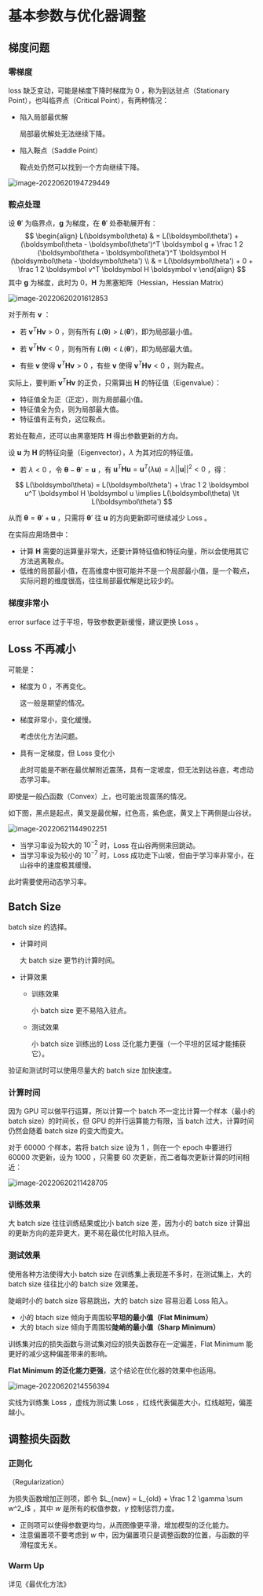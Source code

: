 # 基本参数与优化器调整

## 梯度问题

### 零梯度

loss 缺乏变动，可能是梯度下降时梯度为 $0$ ，称为到达驻点（Stationary Point），也叫临界点（Critical Point），有两种情况：

- 陷入局部最优解

	局部最优解处无法继续下降。

- 陷入鞍点（Saddle Point）

	鞍点处仍然可以找到一个方向继续下降。

![image-20220620194729449](images/基本参数与优化器调整/image-20220620194729449.png)

### 鞍点处理

设 $\boldsymbol\theta'$ 为临界点，$\boldsymbol g$ 为梯度，在 $\boldsymbol\theta'$ 处泰勒展开有：
$$
\begin{align}
L(\boldsymbol\theta) & = L(\boldsymbol\theta') +
(\boldsymbol\theta - \boldsymbol\theta')^T \boldsymbol g +
\frac 1 2 (\boldsymbol\theta - \boldsymbol\theta')^T \boldsymbol H (\boldsymbol\theta - \boldsymbol\theta') \\
& = L(\boldsymbol\theta') + 0 + \frac 1 2 \boldsymbol v^T \boldsymbol H \boldsymbol v
\end{align}
$$
其中 $\boldsymbol g$ 为梯度，此时为 $0$，$\boldsymbol H$ 为黑塞矩阵（Hessian，Hessian Matrix）

![image-20220620201612853](images/基本参数与优化器调整/image-20220620201612853.png)

对于所有 $\boldsymbol v$ ：

- 若 $\boldsymbol v^T \boldsymbol H \boldsymbol v \gt 0$ ，则有所有 $L(\boldsymbol \theta) \gt L(\boldsymbol \theta')$，即为局部最小值。
- 若 $\boldsymbol v^T \boldsymbol H \boldsymbol v \lt 0$ ，则有所有 $L(\boldsymbol \theta) \lt L(\boldsymbol \theta')$，即为局部最大值。

- 有些 $\boldsymbol v$ 使得 $\boldsymbol v^T \boldsymbol H \boldsymbol v \gt 0$ ，有些 $\boldsymbol v$ 使得 $\boldsymbol v^T \boldsymbol H \boldsymbol v \lt 0$ ，则为鞍点。

实际上，要判断 $\boldsymbol v^T \boldsymbol H \boldsymbol v$ 的正负，只需算出 $\boldsymbol H$ 的特征值（Eigenvalue）：

- 特征值全为正（正定），则为局部最小值。
- 特征值全为负，则为局部最大值。
- 特征值有正有负，这位鞍点。

若处在鞍点，还可以由黑塞矩阵 $\boldsymbol H$ 得出参数更新的方向。

设 $\boldsymbol u$ 为 $\boldsymbol H$ 的特征向量（Eigenvector），$\lambda$ 为其对应的特征值。

- 若 $\lambda \lt 0$ ，令 $\boldsymbol\theta - \boldsymbol\theta' = \boldsymbol u$ ，有 $\boldsymbol u^T \boldsymbol H \boldsymbol u = \boldsymbol u^T (\lambda \boldsymbol u) = \lambda ||\boldsymbol u||^2 \lt 0$ ，得：

$$
L(\boldsymbol\theta) = L(\boldsymbol\theta') + \frac 1 2 \boldsymbol u^T \boldsymbol H \boldsymbol u \implies
L(\boldsymbol\theta) \lt L(\boldsymbol\theta')
$$

从而 $\boldsymbol \theta = \boldsymbol \theta' + \boldsymbol u$ ，只需将 $\boldsymbol \theta'$ 往 $\boldsymbol u$ 的方向更新即可继续减少 Loss 。

在实际应用场景中：

- 计算 $\boldsymbol H$ 需要的运算量非常大，还要计算特征值和特征向量，所以会使用其它方法逃离鞍点。
- 低维的局部最小值，在高维度中很可能并不是一个局部最小值，是一个鞍点，实际问题的维度很高，往往局部最优解是比较少的。

### 梯度非常小

error surface 过于平坦，导致参数更新缓慢，建议更换 Loss 。

## Loss 不再减小

可能是：

- 梯度为 $0$ ，不再变化。

	这一般是期望的情况。

- 梯度非常小，变化缓慢。

	考虑优化方法问题。

- 具有一定梯度，但 Loss 变化小

	此时可能是不断在最优解附近震荡，具有一定坡度，但无法到达谷底，考虑动态学习率。

即使是一般凸函数（Convex）上，也可能出现震荡的情况。

如下图，黑点是起点，黄叉是最优解，红色高，紫色底，黄叉上下两侧是山谷状。

![image-20220621144902251](images/基本参数与优化器调整/image-20220621144902251.png)

- 当学习率设为较大的 $10^{-2}$ 时，Loss 在山谷两侧来回跳动。
- 当学习率设为较小的 $10^{-7}$ 时，Loss 成功走下山坡，但由于学习率非常小，在山谷中的速度极其缓慢。

此时需要使用动态学习率。

## Batch Size

batch size 的选择。

- 计算时间

	大 batch size 更节约计算时间。

- 计算效果

	- 训练效果

		小 batch size 更不易陷入驻点。

	- 测试效果

		小 batch size 训练出的 Loss 泛化能力更强（一个平坦的区域才能捕获它）。

验证和测试时可以使用尽量大的 batch size 加快速度。

### 计算时间

因为 GPU 可以做平行运算，所以计算一个 batch 不一定比计算一个样本（最小的 batch size）的时间长，但 GPU 的并行运算能力有限，当 batch 过大，计算时间仍然会随着 batch size 的变大而变大。

对于 60000 个样本，若将 batch size 设为 1 ，则在一个 epoch 中要进行 60000 次更新，设为 1000 ，只需要 60 次更新，而二者每次更新计算的时间相近：

![image-20220620211428705](images/基本参数与优化器调整/image-20220620211428705.png)

### 训练效果

大 batch size 往往训练结果或比小 batch size 差，因为小的 batch size 计算出的更新方向的差异更大，更不易在最优化时陷入驻点。

### 测试效果

使用各种方法使得大小 batch size 在训练集上表现差不多时，在测试集上，大的 batch size 往往比小的 batch size 效果差。

陡峭时小的 batch size 容易跳出，大的 batch size 容易沿着 Loss 陷入。

- 小的 btach size 倾向于周围较**平坦的最小值（Flat Minimum）**
- 大的 btach size 倾向于周围较**陡峭的最小值（Sharp Minimum）**

训练集对应的损失函数与测试集对应的损失函数存在一定偏差，Flat Minimum 能更好的减少这种偏差带来的影响。

**Flat Minimum 的泛化能力更强**，这个结论在优化器的效果中也适用。

![image-20220620214556394](images/基本参数与优化器调整/image-20220620214556394.png)

实线为训练集 Loss ，虚线为测试集 Loss ，红线代表偏差大小，红线越短，偏差越小。

## 调整损失函数

### 正则化

（Regularization）

为损失函数增加正则项，即令 $L_{new} = L_{old} + \frac 1 2 \gamma \sum w^2_i$ ，其中 $w$ 是所有的权值参数，$\gamma$ 控制惩罚力度。

- 正则项可以使得参数更均匀，从而图像更平滑，增加模型的泛化能力。
- 注意偏置项不要考虑到 $w$ 中，因为偏置项只是调整函数的位置，与函数的平滑程度无关。

### Warm Up

详见《最优化方法》